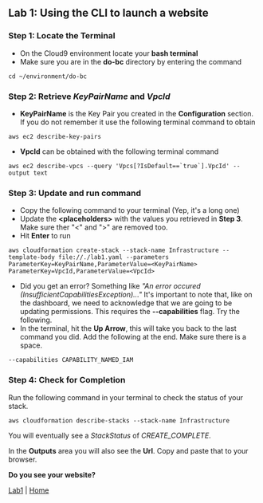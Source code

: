 ## Lab 1: Using the CLI to launch a website

### Step 1: Locate the Terminal
- On the Cloud9 environment locate your **bash terminal**
- Make sure you are in the **do-bc** directory by entering the command
```
cd ~/environment/do-bc
```

### Step 2: Retrieve *KeyPairName* and *VpcId*
- **KeyPairName** is the Key Pair you created in the **Configuration** section. If you do not remember it use the following terminal command to obtain
```
aws ec2 describe-key-pairs
```
- **VpcId** can be obtained with the following terminal command
```
aws ec2 describe-vpcs --query 'Vpcs[?IsDefault==`true`].VpcId' --output text
```

### Step 3: Update and run command
- Copy the following command to your terminal (Yep, it's a long one)
- Update the **\<placeholders\>** with the values you retrieved in **Step 3**. Make sure ther "<" and ">" are removed too.
- Hit **Enter** to run
```
aws cloudformation create-stack --stack-name Infrastructure --template-body file://./lab1.yaml --parameters ParameterKey=KeyPairName,ParameterValue=<KeyPairName> ParameterKey=VpcId,ParameterValue=<VpcId>
```
- Did you get an error? Something like *"An error occured (InsufficientCapabilitiesException)..."* It's important to note that, like on the dashboard, we need to acknowledge that we are going to be updating permissions. This requires the **--capabilities** flag. Try the following.
- In the terminal, hit the **Up Arrow**, this will take you back to the last command you did. Add the following at the end. Make sure there is a space.
```
--capabilities CAPABILITY_NAMED_IAM
```

### Step 4: Check for Completion
Run the following command in your terminal to check the status of your stack.
```
aws cloudformation describe-stacks --stack-name Infrastructure
```
You will eventually see a *StackStatus* of *CREATE_COMPLETE*.

In the **Outputs** area you will also see the **Url**. Copy and paste that to your browser.

**Do you see your website?**

[Lab1](README.md) | [Home](../../README.md)